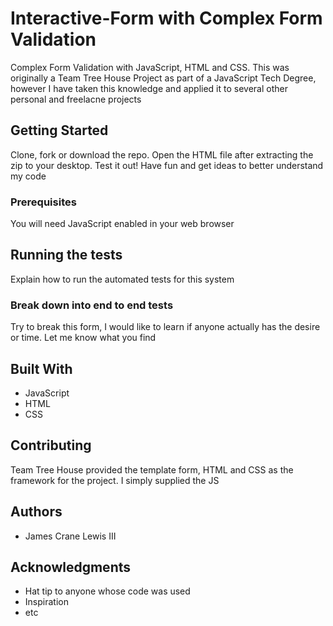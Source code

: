 # Interactive-Form with Complex Form Validation

Complex Form Validation with JavaScript, HTML and CSS. This was originally a Team Tree House Project as part of a JavaScript Tech Degree, however I have taken this knowledge and applied it to several other personal and freelacne projects

## Getting Started

Clone, fork or download the repo. Open the HTML file after extracting the zip to your desktop. Test it out! Have fun and get ideas to better understand my code

### Prerequisites

You will need JavaScript enabled in your web browser

## Running the tests

Explain how to run the automated tests for this system

### Break down into end to end tests

Try to break this form, I would like to learn if anyone actually has the desire or time. Let me know what you find

## Built With

* JavaScript
* HTML
* CSS

## Contributing

Team Tree House provided the template form, HTML and CSS as the framework for the project. I simply supplied the JS

## Authors

* James Crane Lewis III

## Acknowledgments

* Hat tip to anyone whose code was used
* Inspiration
* etc
